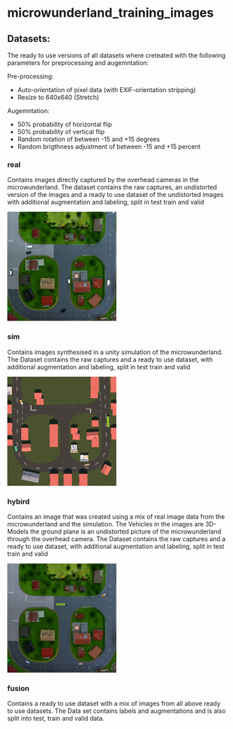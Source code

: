 # microwunderland_training_images
## Datasets:
The ready to use versions of all datasets where creteated with the following parameters for preprocessing and augemntation:

Pre-processing:
+ Auto-orientation of pixel data (with EXIF-orientation stripping)
+ Resize to 640x640 (Stretch)

Augemntation:
+ 50% probability of horizontal flip
+ 50% probability of vertical flip
+ Random rotation of between -15 and +15 degrees
+ Random brigthness adjustment of between -15 and +15 percent

### real
Contains images directly captured by the overhead cameras in the microwunderland. The dataset contains the raw captures, an undistorted version of the images and a ready to use dataset of the undistorted images with additional augmentation and labeling, split in test train and valid

<img src="./real/undistorted/image_8.png" style="width:250px; height:250px">

### sim
Contains images synthesised in a unity simulation of the microwunderland. The Dataset contains the raw captures and a ready to use dataset, with additional augmentation and labeling, split in test train and valid

<img src="./sim/annotated/11.jpg" style="width:250px; height:250px">

### hybird
Contains an image that was created using a mix of real image data from the microwunderland and the simulation. The Vehicles in the images are 3D-Models the ground plane is an undistorted picture of the microwunderland through the overhead camera. The Dataset contains the raw captures and a ready to use dataset, with additional augmentation and labeling, split in test train and valid

<img src="./hybrid/annotated/119.jpg" style="width:250px; height:250px">

### fusion
Contains a ready to use dataset with a mix of images from all above ready to use datasets. The Data set contains labels and augmentations and is also split into test, train and valid data.
